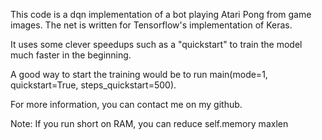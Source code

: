 This code is a dqn implementation of a bot playing Atari Pong from game images.
The net is written for Tensorflow's implementation of Keras.

It uses some clever speedups such as a "quickstart" to train the model much faster in the beginning.

A good way to start the training would be to run main(mode=1, quickstart=True, steps_quickstart=500).

For more information, you can contact me on my github.

Note: If you run short on RAM, you can reduce self.memory maxlen
